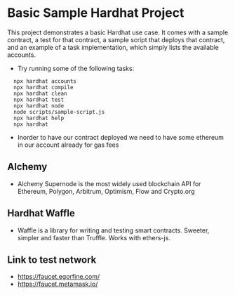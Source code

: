 # Basic Sample Hardhat Project

This project demonstrates a basic Hardhat use case. It comes with a sample contract, a test for that contract, a sample script that deploys that contract, and an example of a task implementation, which simply lists the available accounts.

- Try running some of the following tasks:

```shell
  npx hardhat accounts
  npx hardhat compile
  npx hardhat clean
  npx hardhat test
  npx hardhat node
  node scripts/sample-script.js
  npx hardhat help
  npx hardhat
```

- Inorder to have our contract deployed we need to have some ethereum in our account already for gas fees

## Alchemy
- Alchemy Supernode is the most widely used blockchain API for Ethereum, Polygon, Arbitrum, Optimism, Flow and Crypto.org

## Hardhat Waffle
- Waffle is a library for writing and testing smart contracts. Sweeter, simpler and faster than Truffle. Works with ethers-js.

## Link to test network
- https://faucet.egorfine.com/
- https://faucet.metamask.io/
